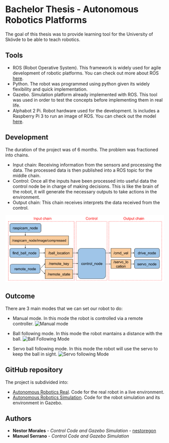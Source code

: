 # Bachelor Thesis - Autonomous Robotics Platforms
The goal of this thesis was to provide learning tool for the University of Skövde to be able to teach robotics.  

## Tools 
- ROS (Robot Operative System). This framework is widely used for agile development of robotic platforms. You can check out more about ROS [here](https://www.ros.org/).
- Python. The robot was programmed using python given its widely flexibility and quick implementation.
- Gazebo. Simulation platform already implemented with ROS. This tool was used in order to test the concepts before implementing them in real life.
- Alphabot 2 Pi. Robot hardware used for the development. Is includes a Raspberry Pi 3 to run an image of ROS. You can check out the model [here](https://www.waveshare.com/wiki/AlphaBot2-Pi).

## Development
The duration of the project was of 6 months. The problem was fractioned into chains.
- Input chain: Receiving information from the sensors and processing the data. The processed data is then published into a ROS topic for the middle chain.
- Control: Once all the inputs have been processed into useful data the control node be in charge of making decisions. This is like the brain of the robot, it will generate the necessary outputs to take actions in the environment.
- Output chain: This chain receives interprets the data received from the control.

![Schema](../images/thesis_schema_nodes.png)

## Outcome

There are 3 main modes that we can set our robot to do:

- Manual mode. In this mode the robot is controlled via a remote controller.
![Manual mode](../images/thesis_manual_mode.gif)

- Ball following mode. In this mode the robot mantains a distance with the ball.
![Ball Following Mode](../images/thesis_ball_following_mode.gif)

- Servo ball following mode. In this mode the robot will use the servo to keep the ball in sight.
![Servo following Mode](../images/thesis_servo_mode.gif)

## GitHub repository
The project is subdivided into:
- [Autonomous Robotics Real](https://github.com/nestoregon/alphabot2pi_real). Code for the real robot in a live environment.
- [Autonomous Robotics Simulation](https://github.com/nestoregon/alphabot2pi_simulation). Code for the robot simulation and its environment in Gazebo.

## Authors

* **Nestor Morales** - *Control Code and Gazebo Simulation* - [nestoregon](https://github.com/nestoregon)
* **Manuel Serrano** - *Control Code and Gazebo Simulation*
